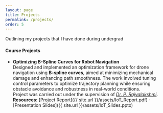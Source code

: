 ```yaml
---
layout: page
title: Projects
permalink: /projects/
order: 5
---
```

Outlining my projects that I have done during undergrad

#### **Course Projects**

- **Optimizing B-Spline Curves for Robot Navigation**  
  Designed and implemented an optimization framework for drone navigation using **B-spline curves**, aimed at minimizing mechanical damage and enhancing path smoothness. The work involved tuning control parameters to optimize trajectory planning while ensuring obstacle avoidance and robustness in real-world conditions.  
  Project was carried out under the supervision of *[Dr. P. Rajyalakshmi](https://people.iith.ac.in/raji/)*.  
  **Resources:** [Project Report]({{ site.url }}/assets/IoT_Report.pdf) · [Presentation Slides]({{ site.url }}/assets/IoT_Slides.pptx)

